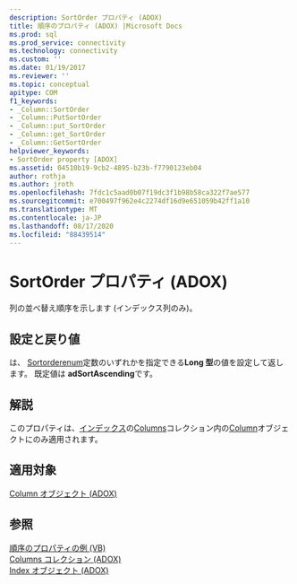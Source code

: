 ```yaml
---
description: SortOrder プロパティ (ADOX)
title: 順序のプロパティ (ADOX) |Microsoft Docs
ms.prod: sql
ms.prod_service: connectivity
ms.technology: connectivity
ms.custom: ''
ms.date: 01/19/2017
ms.reviewer: ''
ms.topic: conceptual
apitype: COM
f1_keywords:
- _Column::SortOrder
- _Column::PutSortOrder
- _Column::put_SortOrder
- _Column::get_SortOrder
- _Column::GetSortOrder
helpviewer_keywords:
- SortOrder property [ADOX]
ms.assetid: 04510b19-9cb2-4895-b23b-f7790123eb04
author: rothja
ms.author: jroth
ms.openlocfilehash: 7fdc1c5aad0b07f19dc3f1b98b58ca322f7ae577
ms.sourcegitcommit: e700497f962e4c2274df16d9e651059b42ff1a10
ms.translationtype: MT
ms.contentlocale: ja-JP
ms.lasthandoff: 08/17/2020
ms.locfileid: "88439514"
---
```

# <a name="sortorder-property-adox"></a>SortOrder プロパティ (ADOX)
列の並べ替え順序を示します (インデックス列のみ)。  
  
## <a name="settings-and-return-values"></a>設定と戻り値  
 は、 [Sortorderenum](../../../ado/reference/adox-api/sortorderenum.md)定数のいずれかを指定できる**Long 型**の値を設定して返します。 既定値は **adSortAscending**です。  
  
## <a name="remarks"></a>解説  
 このプロパティは、[インデックス](../../../ado/reference/adox-api/index-object-adox.md)の[Columns](../../../ado/reference/adox-api/columns-collection-adox.md)コレクション内の[Column](../../../ado/reference/adox-api/column-object-adox.md)オブジェクトにのみ適用されます。  
  
## <a name="applies-to"></a>適用対象  
 [Column オブジェクト (ADOX)](../../../ado/reference/adox-api/column-object-adox.md)  
  
## <a name="see-also"></a>参照  
 [順序のプロパティの例 (VB)](../../../ado/reference/adox-api/sortorder-property-example-vb.md)   
 [Columns コレクション (ADOX)](../../../ado/reference/adox-api/columns-collection-adox.md)   
 [Index オブジェクト (ADOX)](../../../ado/reference/adox-api/index-object-adox.md)
